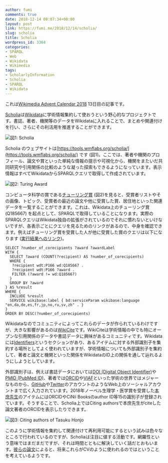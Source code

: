 ```yaml
---
author: fumi
comments: true
date: 2018-12-14 08:07:34+00:00
layout: post
link: https://fumi.me/2018/12/14/scholia/
slug: scholia
title: Scholia
wordpress_id: 3364
categories:
- SPARQL
- Web
- Wikidata
- Wikimedia
tags:
- ScholarlyInformation
- Scholia
- SPARQL
- Wikidata
---
```


これは[Wikimedia Advent Calendar 2018](https://qiita.com/advent-calendar/2018/wikimedia) 13日目の記事です。

[Scholia](https://www.wikidata.org/wiki/Wikidata:Scholia)は[Wikidata](https://www.wikidata.org)に学術情報集約して使おうという野心的なプロジェクトです。書誌、著者、機関等のデータをWikidataに入れることで、まとめや関連付けを行い、さらにその利活用を推進することができます。

![図1: Scholia]({{site.baseurl}}/images/2018-12-14-scholia/d9439ea57caceef2c971136dfea527bd.png)

Scholia のウェブサイトは[https://tools.wmflabs.org/scholia/](https://tools.wmflabs.org/scholia/) です (図1)。ここでは、著者や機関のプロフィール、論文や賞といった単純な情報の提示や可視化から、機関をまたいだ共同研究や引用関係の比較のような凝った探索もできるようになっています。表示情報はすべてWikidataからSPARQLクエリで取得して作成されています。

![図2: Turing Award]({{site.baseurl}}/images/2018-12-14-scholia/28399da6e430a73ff3302944478eeaa5.png)  

コンピュータ科学の賞である[チューリング賞](https://tools.wmflabs.org/scholia/award/Q185667) (図2)を見ると、受賞者リストやその画像、トピック、受賞者の最近の論文や他に受賞した賞、居住地といった関連データを一覧することができます。これは、Wikidata上のチューリング賞 (Q185667) を起点として、SPARQLで取得していることになります。実際のSPARQLクエリはWikidata独自の拡張がされているのでそれに慣れないといけないですが、各表示ごとにクエリを見るためのリンクがあるので、中身を確認できます。例えばチューリング賞を受賞した人が他に受賞した賞のクエリは以下になります ([実行結果へのリンク](http://tinyurl.com/y7hrvffb))。

```sparql
SELECT ?number_of_corecipients ?award ?awardLabel
WITH {
  SELECT ?award (COUNT(?recipient) AS ?number_of_corecipients)
  WHERE {
   ?recipient wdt:P166 wd:Q185667 .
   ?recipient wdt:P166 ?award .
   FILTER (?award != wd:Q185667)
  }
  GROUP BY ?award
} AS %result
WHERE {
  INCLUDE %result
  SERVICE wikibase:label { bd:serviceParam wikibase:language "en,da,de,es,fr,jp,no,ru,sv,zh" . }  
}
ORDER BY DESC(?number_of_corecipients)
```

Wikidataなのでコミュニティによってこれらのデータが作られているわけですが、大きな影響があるのは[WikiCite](https://meta.wikimedia.org/wiki/WikiCite)です。WikiCiteは学術情報の中でも特にオープンな引用関係のデータや書誌データに興味があるコミュニティです。Wikidataには[Identifiers](https://www.wikidata.org/wiki/Wikidata:Identifiers)というセクションがあり、あるアイテムに対する外部識別子を集約する場所としてよく使われていますが、学術情報についても外部識別子を集約して、著者と論文と機関といった関係をWikidataのID上の関係を通して辿れるようにしようとしています。

外部識別子は、例えば書誌データにおいては[DOI (Digital Object Identifier)](http://www.doi.org/)や[PMID (PubMed ID)](https://www.ncbi.nlm.nih.gov/pubmed/)、著者では[ORCID](https://orcid.org/)や[VIAF](http://viaf.org/)といった学術の世界ではメジャーなものから、[GitHub](https://github.com/)や[Twitter](https://twitter.com)のアカウントのようなWeb上のソーシャルアカウントまで広く入力されています。2018年ノーベル生理学・医学賞を受賞した[本庶先生](https://www.wikidata.org/wiki/Q2395341)のアイテムにはORCIDやCiNii Booksのauthor ID等15の識別子が登録されています。そうすることで、Scholia上ではCiting authorsで本庶先生がciteした論文著者のORCIDを表示したりできます。

![図3: Citing authors of Tasuku Honjo]({{site.baseurl}}/images/2018-12-14-scholia/f550696ecdc747ed7b885da6f0510f2d.png)

このように学術情報を集約して関連付けて再利用可能にするという試みは色々なところで行われているのですが、Scholiaは注目に値する活動です。網羅性という意味ではまだまだですが、それは時間とともに解決していく話だとおもいます。[彼らの論文](https://www.wikidata.org/wiki/Q41799194)によると、将来これらがCVのように使われるのではということを考えているようです。
